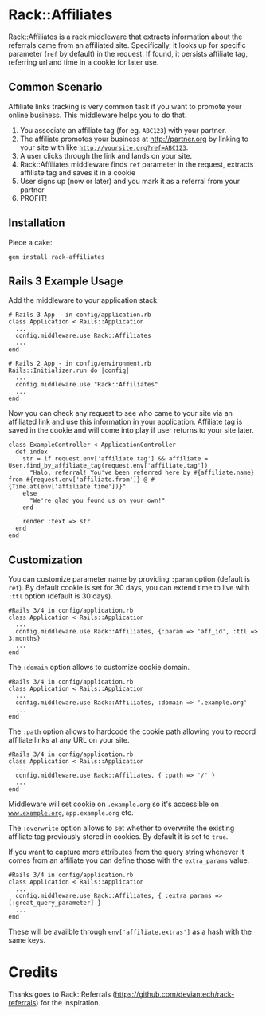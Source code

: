 Rack::Affiliates
================

Rack::Affiliates is a rack middleware that extracts information about the referrals came from an affiliated site. Specifically, it looks up for specific parameter (<code>ref</code> by default) in the request. If found, it persists affiliate tag, referring url and time in a cookie for later use.

Common Scenario
---------------

Affiliate links tracking is very common task if you want to promote your online business. This middleware helps you to do that.

1. You associate an affiliate tag (for eg. <code>ABC123</code>) with your partner.
2. The affiliate promotes your business at http://partner.org by linking to your site with like <code>http://yoursite.org?ref=ABC123</code>.
3. A user clicks through the link and lands on your site.
4. Rack::Affiliates middleware finds <code>ref</code> parameter in the request, extracts affiliate tag and saves it in a cookie
5. User signs up (now or later) and you mark it as a referral from your partner
6. PROFIT!

Installation
------------

Piece a cake:

    gem install rack-affiliates


Rails 3 Example Usage
---------------------

Add the middleware to your application stack:

    # Rails 3 App - in config/application.rb
    class Application < Rails::Application
      ...
      config.middleware.use Rack::Affiliates
      ...
    end
    
    # Rails 2 App - in config/environment.rb
    Rails::Initializer.run do |config|
      ...
      config.middleware.use "Rack::Affiliates"
      ...
    end

Now you can check any request to see who came to your site via an affiliated link and use this information in your application. Affiliate tag is saved in the cookie and will come into play if user returns to your site later.

    class ExampleController < ApplicationController
      def index
        str = if request.env['affiliate.tag'] && affiliate = User.find_by_affiliate_tag(request.env['affiliate.tag'])
          "Halo, referral! You've been referred here by #{affiliate.name} from #{request.env['affiliate.from']} @ #{Time.at(env['affiliate.time'])}"
        else
          "We're glad you found us on your own!"
        end
        
        render :text => str
      end
    end


Customization
-------------

You can customize parameter name by providing <code>:param</code> option (default is <code>ref</code>).
By default cookie is set for 30 days, you can extend time to live with <code>:ttl</code> option (default is 30 days). 

    #Rails 3/4 in config/application.rb
    class Application < Rails::Application
      ...
      config.middleware.use Rack::Affiliates, {:param => 'aff_id', :ttl => 3.months}
      ...
    end

The <code>:domain</code> option allows to customize cookie domain. 

    #Rails 3/4 in config/application.rb
    class Application < Rails::Application
      ...
      config.middleware.use Rack::Affiliates, :domain => '.example.org'
      ...
    end

The <code>:path</code> option allows to hardcode the cookie path allowing you to record affiliate links at any URL on your site.

    #Rails 3/4 in config/application.rb
    class Application < Rails::Application
      ...
      config.middleware.use Rack::Affiliates, { :path => '/' }
      ...
    end

Middleware will set cookie on <code>.example.org</code> so it's accessible on <code>www.example.org</code>, <code>app.example.org</code> etc.

The <code>:overwrite</code> option allows to set whether to overwrite the existing affiliate tag previously stored in cookies. By default it is set to `true`.

If you want to capture more attributes from the query string whenever it comes from an affiliate you can define those with the <code>extra_params</code> value.

    #Rails 3/4 in config/application.rb
    class Application < Rails::Application
      ...
      config.middleware.use Rack::Affiliates, { :extra_params => [:great_query_parameter] }
      ...
    end

These will be availble through <code>env['affiliate.extras']</code> as a hash with the same keys.

Credits
=======

Thanks goes to Rack::Referrals (https://github.com/deviantech/rack-referrals) for the inspiration.

